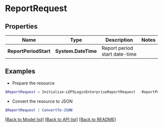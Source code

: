 # ReportRequest
## Properties

Name | Type | Description | Notes
------------ | ------------- | ------------- | -------------
**ReportPeriodStart** | **System.DateTime** | Report period start date-time | 

## Examples

- Prepare the resource
```powershell
$ReportRequest = Initialize-LEPSLoginEnterpriseReportRequest  -ReportPeriodStart null
```

- Convert the resource to JSON
```powershell
$ReportRequest | ConvertTo-JSON
```

[[Back to Model list]](../README.md#documentation-for-models) [[Back to API list]](../README.md#documentation-for-api-endpoints) [[Back to README]](../README.md)

